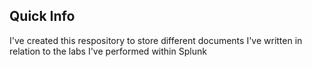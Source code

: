 ## Quick Info

I've created this respository to store different documents I've written in relation to the labs I've performed within Splunk
